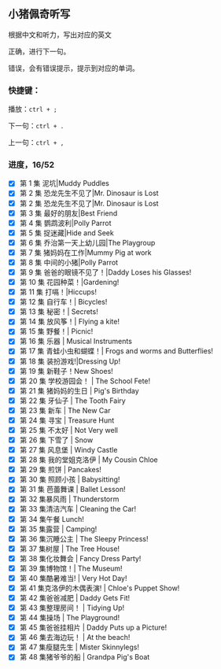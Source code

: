 ## 小猪佩奇听写

根据中文和听力，写出对应的英文

正确，进行下一句。

错误，会有错误提示，提示到对应的单词。

### 快捷键：

播放：`ctrl + ;`

下一句：`ctrl + .`

上一句：`ctrl + ,`

### 进度，16/52

- [x] 第 1 集 泥坑|Muddy Puddles
- [x] 第 2 集 恐龙先生不见了|Mr. Dinosaur is Lost
- [x] 第 2 集 恐龙先生不见了|Mr. Dinosaur is Lost
- [x] 第 3 集 最好的朋友|Best Friend
- [x] 第 4 集 鹦鹉波利|Polly Parrot
- [x] 第 5 集 捉迷藏|Hide and Seek
- [x] 第 6 集 乔治第一天上幼儿园|The Playgroup
- [x] 第 7 集 猪妈妈在工作|Mummy Pig at work
- [x] 第 8 集 中间的小猪|Polly Parrot
- [x] 第 9 集 爸爸的眼镜不见了！|Daddy Loses his Glasses!
- [x] 第 10 集 花园种菜！|Gardening!
- [x] 第 11 集 打嗝！|Hiccups!
- [x] 第 12 集 自行车！| Bicycles!
- [x] 第 13 集 秘密！| Secrets!
- [x] 第 14 集 放风筝！| Flying a kite!
- [x] 第 15 集 野餐！| Picnic!
- [x] 第 16 集 乐器 | Musical Instruments
- [x] 第 17 集 青蛙小虫和蝴蝶！| Frogs and worms and Butterflies!
- [x] 第 18 集 装扮游戏!|Dressing Up!
- [x] 第 19 集 新鞋子！New Shoes!
- [x] 第 20 集 学校游园会！ | The School Fete!
- [x] 第 21 集 猪妈妈的生日 | Pig's Birthday
- [x] 第 22 集 牙仙子 | The Tooth Fairy
- [x] 第 23 集 新车 | The New Car
- [x] 第 24 集 寻宝 | Treasure Hunt
- [x] 第 25 集 不太好 | Not Very well
- [x] 第 26 集 下雪了 | Snow
- [x] 第 27 集 风息堡 | Windy Castle
- [x] 第 28 集 我的堂姐克洛伊 | My Cousin Chloe
- [x] 第 29 集 煎饼 | Pancakes!
- [x] 第 30 集 照顾小孩 | Babysitting!
- [x] 第 31 集 芭蕾舞课 | Ballet Lesson!
- [x] 第 32 集暴风雨 | Thunderstorm
- [x] 第 33 集清洁汽车 | Cleaning the Car!
- [x] 第 34 集午餐 Lunch!
- [x] 第 35 集露营 | Camping!
- [x] 第 36 集沉睡公主 | The Sleepy Princess!
- [x] 第 37 集树屋 | The Tree House!
- [x] 第 38 集化妆舞会 | Fancy Dress Party!
- [x] 第 39 集博物馆！| The Museum!
- [x] 第 40 集酷暑难当! | Very Hot Day!
- [x] 第 41 集克洛伊的木偶表演! | Chloe's Puppet Show!
- [x] 第 42 集爸爸减肥 | Daddy Gets Fit!
- [x] 第 43 集整理房间！ | Tidying Up!
- [x] 第 44 集操场 | The Playground!
- [x] 第 45 集爸爸挂相片 | Daddy Puts up a Picture!
- [x] 第 46 集去海边玩！ | At the beach!
- [x] 第 47 集瘦腿先生 | Mister Skinnylegs!
- [x] 第 48 集猪爷爷的船 | Grandpa Pig's Boat
